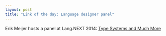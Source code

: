 ```yaml
---
layout: post
title: "Link of the day: Language designer panel"
---
```


Erik Meijer hosts a panel at Lang.NEXT 2014:
[Type Systems and Much More](https://channel9.msdn.com/Events/Lang-NEXT/Lang-NEXT-2014/Panel-Type-Systems-and-Much-More)
